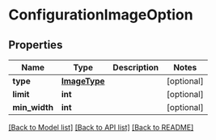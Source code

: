 # ConfigurationImageOption

## Properties
Name | Type | Description | Notes
------------ | ------------- | ------------- | -------------
**type** | [**ImageType**](ImageType.md) |  | [optional] 
**limit** | **int** |  | [optional] 
**min_width** | **int** |  | [optional] 

[[Back to Model list]](../README.md#documentation-for-models) [[Back to API list]](../README.md#documentation-for-api-endpoints) [[Back to README]](../README.md)

